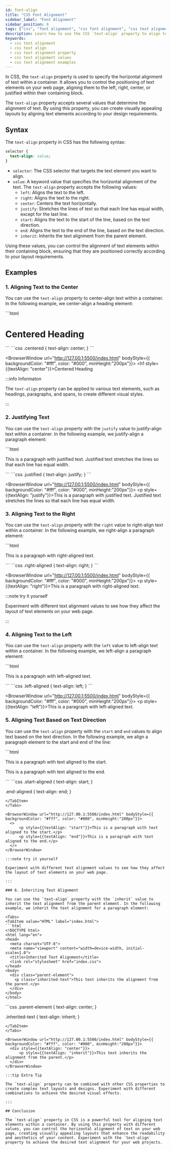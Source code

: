 ```yaml
---
id: font-align
title: "CSS Font Alignment"
sidebar_label: "Font Alignment"
sidebar_position: 8
tags: ["css", "font alignment", "css font alignment", "css text alignment", "css text properties"]
description: Learn how to use the CSS `text-align` property to align text within a container on your web page.
keywords:
  - css text alignment
  - css text align
  - css text alignment property
  - css text alignment values
  - css text alignment examples
---
```


In CSS, the `text-align` property is used to specify the horizontal alignment of text within a container. It allows you to control the positioning of text elements on your web page, aligning them to the left, right, center, or justified within their containing block.

<AdsComponent />

The `text-align` property accepts several values that determine the alignment of text. By using this property, you can create visually appealing layouts by aligning text elements according to your design requirements.

## Syntax

The `text-align` property in CSS has the following syntax:

```css title="index.css"
selector {
  text-align: value;
}
```

- `selector`: The CSS selector that targets the text element you want to align.
- `value`: A keyword value that specifies the horizontal alignment of the text. The `text-align` property accepts the following values:
  - `left`: Aligns the text to the left.
  - `right`: Aligns the text to the right.
  - `center`: Centers the text horizontally.
  - `justify`: Stretches the lines of text so that each line has equal width, except for the last line.
  - `start`: Aligns the text to the start of the line, based on the text direction.
  - `end`: Aligns the text to the end of the line, based on the text direction.
  - `inherit`: Inherits the text alignment from the parent element.

Using these values, you can control the alignment of text elements within their containing block, ensuring that they are positioned correctly according to your layout requirements.

## Examples

### 1. Aligning Text to the Center

You can use the `text-align` property to center-align text within a container. In the following example, we center-align a heading element:

<Tabs>
  <TabItem value="HTML" label="index.html">
  ```html
  <!DOCTYPE html>
  <html lang="en">
  <head>
    <meta charset="UTF-8">
    <meta name="viewport" content="width=device-width, initial-scale=1.0">
    <title>Centered Text</title>
    <link rel="stylesheet" href="index.css">
  </head>
  <body>
    <h1 class="centered">Centered Heading</h1>
  </body>
  </html>
  ```
  </TabItem>
  <TabItem value="CSS" label="index.css">
  ```css
  .centered {
    text-align: center;
  }
  ```
    </TabItem>
</Tabs>

<BrowserWindow url="http://127.00.1:5500/index.html" bodyStyle={{ backgroundColor: "#fff", color: "#000", minHeight:"200px"}}>
    <h1 style={{textAlign: "center"}}>Centered Heading</h1>
</BrowserWindow>

:::info Informaton

The `text-align` property can be applied to various text elements, such as headings, paragraphs, and spans, to create different visual styles.

:::

<AdsComponent />

### 2. Justifying Text

You can use the `text-align` property with the `justify` value to justify-align text within a container. In the following example, we justify-align a paragraph element:

<Tabs>
  <TabItem value="HTML" label="index.html">
  ```html
  <!DOCTYPE html>
  <html lang="en">
  <head>
    <meta charset="UTF-8">
    <meta name="viewport" content="width=device-width, initial-scale=1.0">
    <title>Justified Text</title>
    <link rel="stylesheet" href="index.css">
  </head>
  <body>
    <p class="justified">This is a paragraph with justified text. Justified text stretches the lines so that each line has equal width.</p>
  </body>
  </html>
  ```
  </TabItem>
  <TabItem value="CSS" label="index.css">
  ```css
  .justified {
    text-align: justify;
  }
  ```
  </TabItem>
</Tabs>

<BrowserWindow url="http://127.00.1:5500/index.html" bodyStyle={{ backgroundColor: "#fff", color: "#000", minHeight:"200px"}}>
    <p style={{textAlign: "justify"}}>This is a paragraph with justified text. Justified text stretches the lines so that each line has equal width.</p>
</BrowserWindow>

### 3. Aligning Text to the Right

You can use the `text-align` property with the `right` value to right-align text within a container. In the following example, we right-align a paragraph element:

<Tabs>
  <TabItem value="HTML" label="index.html">
  ```html
  <!DOCTYPE html>
  <html lang="en">
  <head>
    <meta charset="UTF-8">
    <meta name="viewport" content="width=device-width, initial-scale=1.0">
    <title>Right-Aligned Text</title>
    <link rel="stylesheet" href="index.css">
  </head>
  <body>
    <p class="right-aligned">This is a paragraph with right-aligned text.</p>
  </body>
  </html>
  ```
  </TabItem>
  <TabItem value="CSS" label="index.css">
  ```css
  .right-aligned {
    text-align: right;
  }
  ```
  </TabItem>
</Tabs>

<BrowserWindow url="http://127.00.1:5500/index.html" bodyStyle={{ backgroundColor: "#fff", color: "#000", minHeight:"200px"}}>
    <p style={{textAlign: "right"}}>This is a paragraph with right-aligned text.</p>
</BrowserWindow>

:::note try it yourself

Experiment with different text alignment values to see how they affect the layout of text elements on your web page.

:::

<AdsComponent />

### 4. Aligning Text to the Left

You can use the `text-align` property with the `left` value to left-align text within a container. In the following example, we left-align a paragraph element:

<Tabs>
  <TabItem value="HTML" label="index.html">
  ```html
  <!DOCTYPE html>
  <html lang="en">
  <head>
    <meta charset="UTF-8">
    <meta name="viewport" content="width=device-width, initial-scale=1.0">
    <title>Left-Aligned Text</title>
    <link rel="stylesheet" href="index.css">
  </head>
  <body>
    <p class="left-aligned">This is a paragraph with left-aligned text.</p>
  </body>
  </html>
  ```
  </TabItem>
  <TabItem value="CSS" label="index.css">
  ```css
  .left-aligned {
    text-align: left;
  }
  ```
  </TabItem>
</Tabs>

<BrowserWindow url="http://127.00.1:5500/index.html" bodyStyle={{ backgroundColor: "#fff", color: "#000", minHeight:"200px"}}>
    <p style={{textAlign: "left"}}>This is a paragraph with left-aligned text.</p>
</BrowserWindow>

### 5. Aligning Text Based on Text Direction

You can use the `text-align` property with the `start` and `end` values to align text based on the text direction. In the following example, we align a paragraph element to the start and end of the line:

<Tabs>
  <TabItem value="HTML" label="index.html">
  ```html
  <!DOCTYPE html>
  <html lang="en">
  <head>
    <meta charset="UTF-8">
    <meta name="viewport" content="width=device-width, initial-scale=1.0">
    <title>Text Alignment Based on Text Direction</title>
    <link rel="stylesheet" href="index.css">
  </head>
  <body>
    <p class="start-aligned">This is a paragraph with text aligned to the start.</p>
    <p class="end-aligned">This is a paragraph with text aligned to the end.</p>
  </body>
  </html>
  ```
  </TabItem>
  <TabItem value="CSS" label="index.css">
  ```css
  .start-aligned {
    text-align: start;
  }

  .end-aligned {
    text-align: end;
  }
  ```
  </TabItem>
</Tabs>

<BrowserWindow url="http://127.00.1:5500/index.html" bodyStyle={{ backgroundColor: "#fff", color: "#000", minHeight:"200px"}}>
    <>
        <p style={{textAlign: "start"}}>This is a paragraph with text aligned to the start.</p>
        <p style={{textAlign: "end"}}>This is a paragraph with text aligned to the end.</p>
    </>
</BrowserWindow>

:::note try it yourself

Experiment with different text alignment values to see how they affect the layout of text elements on your web page.

:::

### 6. Inheriting Text Alignment

You can use the `text-align` property with the `inherit` value to inherit the text alignment from the parent element. In the following example, we inherit the text alignment for a paragraph element:

<Tabs>
  <TabItem value="HTML" label="index.html">
  ```html
  <!DOCTYPE html>
  <html lang="en">
  <head>
    <meta charset="UTF-8">
    <meta name="viewport" content="width=device-width, initial-scale=1.0">
    <title>Inherited Text Alignment</title>
    <link rel="stylesheet" href="index.css">
  </head>
  <body>
    <div class="parent-element">
      <p class="inherited-text">This text inherits the alignment from the parent.</p>
    </div>
  </body>
  </html>
  ```
  </TabItem>
  <TabItem value="CSS" label="index.css">
  ```css
  .parent-element {
    text-align: center;
  }

  .inherited-text {
    text-align: inherit;
  }
  ```
  </TabItem>
</Tabs>

<BrowserWindow url="http://127.00.1:5500/index.html" bodyStyle={{ backgroundColor: "#fff", color: "#000", minHeight:"200px"}}>
    <div style={{textAlign: "center"}}>
        <p style={{textAlign: "inherit"}}>This text inherits the alignment from the parent.</p>
    </div>
</BrowserWindow>

:::tip Extra Tip

The `text-align` property can be combined with other CSS properties to create complex text layouts and designs. Experiment with different combinations to achieve the desired visual effects.

:::

## Conclusion

The `text-align` property in CSS is a powerful tool for aligning text elements within a container. By using this property with different values, you can control the horizontal alignment of text on your web page, creating visually appealing layouts that enhance the readability and aesthetics of your content. Experiment with the `text-align` property to achieve the desired text alignment for your web projects.